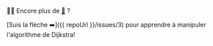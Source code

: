 :tada::confetti_ball: Encore plus de [:snake:](https://www.python.org) ?

[Suis la flèche :arrow_right:]({{ repoUrl }}/issues/3) pour apprendre à manipuler l'algorithme de Dijkstra!
